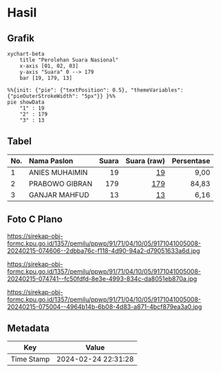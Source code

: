 # Hasil

## Grafik

```mermaid
xychart-beta
    title "Perolehan Suara Nasional"
    x-axis [01, 02, 03]
    y-axis "Suara" 0 --> 179
    bar [19, 179, 13]
```

```mermaid
%%{init: {"pie": {"textPosition": 0.5}, "themeVariables": {"pieOuterStrokeWidth": "5px"}} }%%
pie showData
    "1" : 19
    "2" : 179
    "3" : 13
```

## Tabel

| No. | Nama Paslon    | Suara | Suara (raw) | Persentase |
|:--- |:-------------- | -----:| -----------:| ----------:|
| 1   | ANIES MUHAIMIN | 19    | [19][p-1]   | 9,00       |
| 2   | PRABOWO GIBRAN | 179   | [179][p-2]  | 84,83      |
| 3   | GANJAR MAHFUD  | 13    | [13][p-3]   | 6,16       |


[p-1]: https://github.com/gigit-pemilu/pemilu-2024/blob/main/pilpres/hitung-suara/sub/91-papua/sub/71-kota-jayapura/sub/04-muara-tami/sub/1005-koya-timur/sub/008-tps/sub/paslon-1.txt
[p-2]: https://github.com/gigit-pemilu/pemilu-2024/blob/main/pilpres/hitung-suara/sub/91-papua/sub/71-kota-jayapura/sub/04-muara-tami/sub/1005-koya-timur/sub/008-tps/sub/paslon-2.txt
[p-3]: https://github.com/gigit-pemilu/pemilu-2024/blob/main/pilpres/hitung-suara/sub/91-papua/sub/71-kota-jayapura/sub/04-muara-tami/sub/1005-koya-timur/sub/008-tps/sub/paslon-3.txt

## Foto C Plano

https://sirekap-obj-formc.kpu.go.id/1357/pemilu/ppwp/91/71/04/10/05/9171041005008-20240215-074606--2dbba76c-f118-4d90-94a2-d79051633a6d.jpg

https://sirekap-obj-formc.kpu.go.id/1357/pemilu/ppwp/91/71/04/10/05/9171041005008-20240215-074741--fc50fdfd-8e3e-4993-834c-da8051eb870a.jpg

https://sirekap-obj-formc.kpu.go.id/1357/pemilu/ppwp/91/71/04/10/05/9171041005008-20240215-075004--4964b14b-6b08-4d83-a871-4bcf879ea3a0.jpg


## Metadata

| Key        | Value               |
| ---------- | ------------------- |
| Time Stamp | 2024-02-24 22:31:28 |



